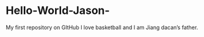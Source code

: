 # Hello-World-Jason-
My first repository on GItHub
I love basketball and I am Jiang dacan’s father.
